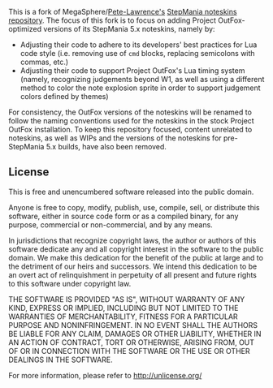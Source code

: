 This is a fork of MegaSphere/[Pete-Lawrence's](https://pete-lawrence.github.io) [StepMania noteskins repository](https://github.com/Pete-Lawrence/Peters-Noteskins). The focus of this fork is to focus on adding Project OutFox-optimized versions of its StepMania 5.x noteskins, namely by:

* Adjusting their code to adhere to its developers' best practices for Lua code style (i.e. removing use of `cmd` blocks, replacing semicolons with commas, etc.)
* Adjusting their code to support Project OutFox's Lua timing system (namely, recognizing judgements beyond W1, as well as using a different method to color the note explosion sprite in order to support judgement colors defined by themes)

For consistency, the OutFox versions of the noteskins will be renamed to follow the naming conventions used for the noteskins in the stock Project OutFox installation. To keep this repository focused, content unrelated to noteskins, as well as WIPs and the versions of the noteskins for pre-StepMania 5.x builds, have also been removed.

## License
This is free and unencumbered software released into the public domain.

Anyone is free to copy, modify, publish, use, compile, sell, or
distribute this software, either in source code form or as a compiled
binary, for any purpose, commercial or non-commercial, and by any
means.

In jurisdictions that recognize copyright laws, the author or authors
of this software dedicate any and all copyright interest in the
software to the public domain. We make this dedication for the benefit
of the public at large and to the detriment of our heirs and
successors. We intend this dedication to be an overt act of
relinquishment in perpetuity of all present and future rights to this
software under copyright law.

THE SOFTWARE IS PROVIDED "AS IS", WITHOUT WARRANTY OF ANY KIND,
EXPRESS OR IMPLIED, INCLUDING BUT NOT LIMITED TO THE WARRANTIES OF
MERCHANTABILITY, FITNESS FOR A PARTICULAR PURPOSE AND NONINFRINGEMENT.
IN NO EVENT SHALL THE AUTHORS BE LIABLE FOR ANY CLAIM, DAMAGES OR
OTHER LIABILITY, WHETHER IN AN ACTION OF CONTRACT, TORT OR OTHERWISE,
ARISING FROM, OUT OF OR IN CONNECTION WITH THE SOFTWARE OR THE USE OR
OTHER DEALINGS IN THE SOFTWARE.

For more information, please refer to <http://unlicense.org/>